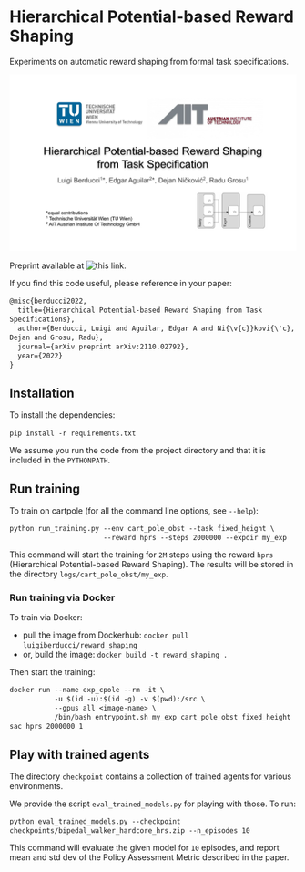 # Hierarchical Potential-based Reward Shaping

Experiments on automatic reward shaping from formal task specifications.

[![Watch the video](docs/HPRS.png)](https://youtu.be/PWJxZEhlUj4)

Preprint available at ![this link](https://arxiv.org/abs/2110.02792).

If you find this code useful, please reference in your paper:

```
@misc{berducci2022,
  title={Hierarchical Potential-based Reward Shaping from Task Specifications},
  author={Berducci, Luigi and Aguilar, Edgar A and Ni{\v{c}}kovi{\'c}, Dejan and Grosu, Radu},
  journal={arXiv preprint arXiv:2110.02792},
  year={2022}
}
```

## Installation 

To install the dependencies:

```pip install -r requirements.txt```

We assume you run the code from the project directory and that it is included in the `PYTHONPATH`.

## Run training 

To train on cartpole (for all the command line options, see `--help`):

```
python run_training.py --env cart_pole_obst --task fixed_height \ 
                       --reward hprs --steps 2000000 --expdir my_exp
```

This command will start the training for `2M` steps 
using the reward `hprs` (Hierarchical Potential-based Reward Shaping).
The results will be stored in the directory `logs/cart_pole_obst/my_exp`.


### Run training via Docker

To train via Docker:
- pull the image from Dockerhub: `docker pull luigiberducci/reward_shaping`
- or, build the image: `docker build -t reward_shaping .`

Then start the training:

```
docker run --name exp_cpole --rm -it \
	       -u $(id -u):$(id -g) -v $(pwd):/src \
	       --gpus all <image-name> \
	       /bin/bash entrypoint.sh my_exp cart_pole_obst fixed_height sac hprs 2000000 1
```


## Play with trained agents

The directory `checkpoint` contains a collection of trained agents for various environments.

We provide the script `eval_trained_models.py` for playing with those.
To run:
```
python eval_trained_models.py --checkpoint checkpoints/bipedal_walker_hardcore_hrs.zip --n_episodes 10
```

This command will evaluate the given model for `10` episodes, 
and report mean and std dev of the Policy Assessment Metric described in the paper.

